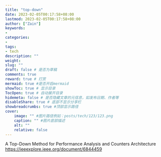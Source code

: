 ```yaml
---
title: "top-down"
date: 2023-02-05T00:17:58+08:00
lastmod: 2023-02-05T00:17:58+08:00
author: ["Zain"]
keywords: 
- 
categories: 
- 
tags: 
- tech
description: ""
weight:
slug: ""
draft: false # 是否为草稿
comments: true
reward: true # 打赏
mermaid: true #是否开启mermaid
showToc: true # 显示目录
TocOpen: true # 自动展开目录
hidemeta: false # 是否隐藏文章的元信息，如发布日期、作者等
disableShare: true # 底部不显示分享栏
showbreadcrumbs: true #顶部显示路径
cover:
    image: "" #图片路径例如：posts/tech/123/123.png
    caption: "" #图片底部描述
    alt: ""
    relative: false
---
```





A Top-Down Method for Performance Analysis and Counters Architecture
https://ieeexplore.ieee.org/document/6844459







